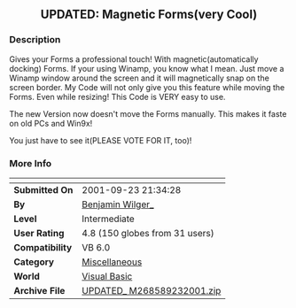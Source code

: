 ﻿<div align="center">

## UPDATED: Magnetic Forms\(very Cool\)


</div>

### Description

Gives your Forms a professional touch! With magnetic(automatically docking) Forms. If your using Winamp, you know what I mean. Just move a Winamp window around the screen and it will magnetically snap on the screen border. My Code will not only give you this feature while moving the Forms. Even while resizing! This Code is VERY easy to use.

The new Version now doesn't move the Forms manually. This makes it faste on old PCs and Win9x!

You just have to see it(PLEASE VOTE FOR IT, too)!
 
### More Info
 


<span>             |<span>
---                |---
**Submitted On**   |2001-09-23 21:34:28
**By**             |[Benjamin Wilger\_](https://github.com/Planet-Source-Code/PSCIndex/blob/master/ByAuthor/benjamin-wilger.md)
**Level**          |Intermediate
**User Rating**    |4.8 (150 globes from 31 users)
**Compatibility**  |VB 6\.0
**Category**       |[Miscellaneous](https://github.com/Planet-Source-Code/PSCIndex/blob/master/ByCategory/miscellaneous__1-1.md)
**World**          |[Visual Basic](https://github.com/Planet-Source-Code/PSCIndex/blob/master/ByWorld/visual-basic.md)
**Archive File**   |[UPDATED\_ M268589232001\.zip](https://github.com/Planet-Source-Code/benjamin-wilger-updated-magnetic-forms-very-cool__1-27489/archive/master.zip)








